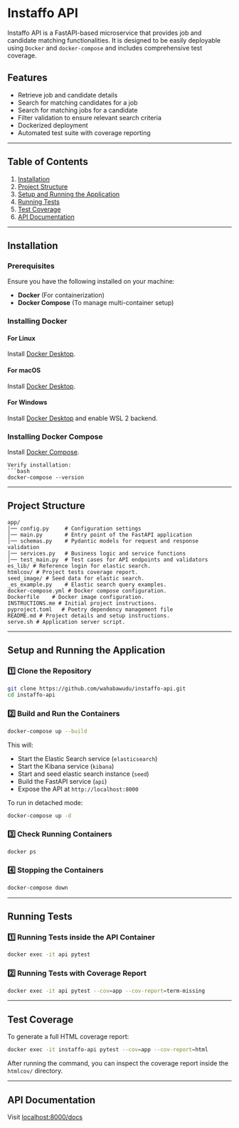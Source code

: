 # Instaffo API

Instaffo API is a FastAPI-based microservice that provides job and candidate matching functionalities. It is designed to be easily deployable using `Docker` and `docker-compose` and includes comprehensive test coverage.

## Features
- Retrieve job and candidate details
- Search for matching candidates for a job
- Search for matching jobs for a candidate
- Filter validation to ensure relevant search criteria
- Dockerized deployment
- Automated test suite with coverage reporting

---

## Table of Contents
1. [Installation](#installation)
2. [Project Structure](#project-structure)
3. [Setup and Running the Application](#setup-and-running-the-application)
4. [Running Tests](#running-tests)
5. [Test Coverage](#test-coverage)
6. [API Documentation](#api-documentation)

---

## Installation

### Prerequisites
Ensure you have the following installed on your machine:
- **Docker** (For containerization)
- **Docker Compose** (To manage multi-container setup)

### Installing Docker
#### **For Linux**
Install [Docker Desktop](https://docs.docker.com/desktop/setup/install/linux/).

#### **For macOS**
Install [Docker Desktop](https://docs.docker.com/desktop/setup/install/mac-install/).

#### **For Windows**
Install [Docker Desktop](https://docs.docker.com/desktop/setup/install/windows-install/) and enable WSL 2 backend.

### Installing Docker Compose

Install [Docker Compose](https://docs.docker.com/compose/install/).


```
Verify installation:
```bash
docker-compose --version
```

---

## Project Structure

```plaintext
app/
│── config.py     # Configuration settings
│── main.py       # Entry point of the FastAPI application
│── schemas.py    # Pydantic models for request and response validation
│── services.py   # Business logic and service functions
│── test_main.py  # Test cases for API endpoints and validators
es_lib/ # Reference login for elastic search.
htmlcov/ # Project tests coverage report.
seed_image/ # Seed data for elastic search.
_es_example.py    # Elastic search query examples.
docker-compose.yml # Docker compose configuration.
Dockerfile    # Docker image configuration.
INSTRUCTIONS.me # Initial project instructions.
pyproject.toml   # Poetry dependency management file
README.md # Project details and setup instructions.
serve.sh # Application server script.
```

---

## Setup and Running the Application

### 1️⃣ Clone the Repository
```bash
git clone https://github.com/wahabawudu/instaffo-api.git
cd instaffo-api
```

### 2️⃣ Build and Run the Containers
```bash
docker-compose up --build
```
This will:
- Start the Elastic Search service (`elasticsearch`)
- Start the Kibana service (`kibana`)
- Start and seed elastic search instance (`seed`)
- Build the FastAPI service (`api`)
- Expose the API at `http://localhost:8000`

To run in detached mode:
```bash
docker-compose up -d
```

### 3️⃣ Check Running Containers
```bash
docker ps
```

### 4️⃣ Stopping the Containers
```bash
docker-compose down
```

---

## Running Tests

### 1️⃣ Running Tests inside the API Container
```bash
docker exec -it api pytest
```

### 2️⃣ Running Tests with Coverage Report
```bash
docker exec -it api pytest --cov=app --cov-report=term-missing
```

---

## Test Coverage
To generate a full HTML coverage report:
```bash
docker exec -it instaffo-api pytest --cov=app --cov-report=html
```
After running the command, you can inspect the coverage report inside the `htmlcov/` directory.


---

## API Documentation

Visit [localhost:8000/docs](http://localhost:8000/docs)
